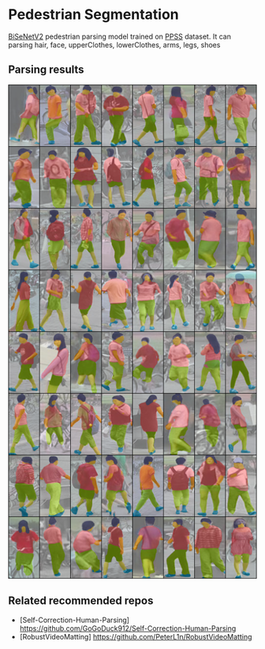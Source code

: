 # Pedestrian Segmentation

[BiSeNetV2](https://github.com/CoinCheung/BiSeNet) pedestrian parsing model trained on [PPSS](http://mmlab.ie.cuhk.edu.hk/projects/luoWTiccv2013DDN/index.html) dataset. It can parsing hair, face, upperClothes, lowerClothes, arms, legs, shoes

## Parsing results

<center>
<img src="results.png" width="800" align=center/>
</center>

## Related recommended repos
- [Self-Correction-Human-Parsing] https://github.com/GoGoDuck912/Self-Correction-Human-Parsing
- [RobustVideoMatting] https://github.com/PeterL1n/RobustVideoMatting
